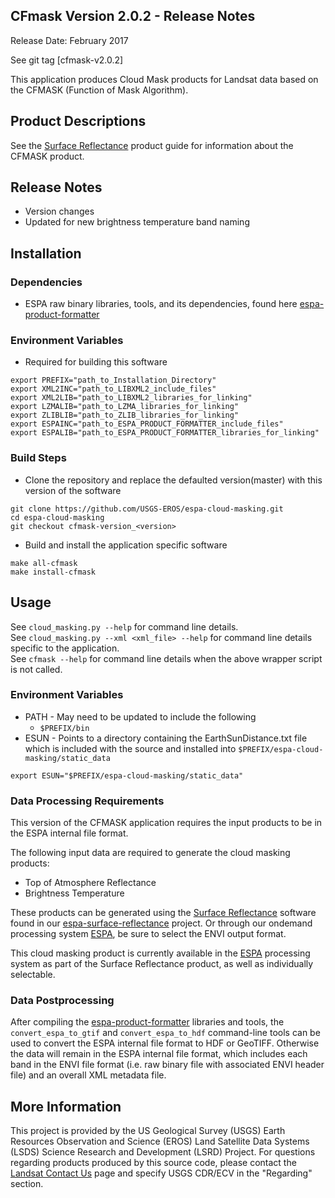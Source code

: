 ## CFmask Version 2.0.2 - Release Notes

Release Date: February 2017

See git tag [cfmask-v2.0.2]

This application produces Cloud Mask products for Landsat data based on the
CFMASK (Function of Mask Algorithm).

## Product Descriptions
See the [Surface Reflectance](http://landsat.usgs.gov/CDR_LSR.php) product guide for information about the CFMASK product.

## Release Notes
- Version changes
- Updated for new brightness temperature band naming

## Installation

### Dependencies
- ESPA raw binary libraries, tools, and its dependencies, found here [espa-product-formatter](https://github.com/USGS-EROS/espa-product-formatter)

### Environment Variables
- Required for building this software
```
export PREFIX="path_to_Installation_Directory"
export XML2INC="path_to_LIBXML2_include_files"
export XML2LIB="path_to_LIBXML2_libraries_for_linking"
export LZMALIB="path_to_LZMA_libraries_for_linking"
export ZLIBLIB="path_to_ZLIB_libraries_for_linking"
export ESPAINC="path_to_ESPA_PRODUCT_FORMATTER_include_files"
export ESPALIB="path_to_ESPA_PRODUCT_FORMATTER_libraries_for_linking"

```

### Build Steps
- Clone the repository and replace the defaulted version(master) with this
  version of the software
```
git clone https://github.com/USGS-EROS/espa-cloud-masking.git
cd espa-cloud-masking
git checkout cfmask-version_<version>
```
- Build and install the application specific software
```
make all-cfmask
make install-cfmask
```

## Usage
See `cloud_masking.py --help` for command line details.<br>
See `cloud_masking.py --xml <xml_file> --help` for command line details specific to the application.<br>
See `cfmask --help` for command line details when the above wrapper script is not called.

### Environment Variables
- PATH - May need to be updated to include the following
  - `$PREFIX/bin`
- ESUN - Points to a directory containing the EarthSunDistance.txt file which is included with the source and installed into `$PREFIX/espa-cloud-masking/static_data`
```
export ESUN="$PREFIX/espa-cloud-masking/static_data"
```

### Data Processing Requirements
This version of the CFMASK application requires the input products to be in the ESPA internal file format.

The following input data are required to generate the cloud masking products:
- Top of Atmosphere Reflectance
- Brightness Temperature

These products can be generated using the [Surface Reflectance](https://github.com/USGS-EROS/espa-surface-reflectance) software found in our [espa-surface-reflectance](https://github.com/USGS-EROS/espa-surface-reflectance) project.  Or through our ondemand processing system [ESPA](https://espa.cr.usgs.gov), be sure to select the ENVI output format.

This cloud masking product is currently available in the [ESPA](https://espa.cr.usgs.gov) processing system as part of the Surface Reflectance product, as well as individually selectable.

### Data Postprocessing
After compiling the [espa-product-formatter](https://github.com/USGS-EROS/espa-product-formatter) libraries and tools, the `convert_espa_to_gtif` and `convert_espa_to_hdf` command-line tools can be used to convert the ESPA internal file format to HDF or GeoTIFF.  Otherwise the data will remain in the ESPA internal file format, which includes each band in the ENVI file format (i.e. raw binary file with associated ENVI header file) and an overall XML metadata file.

## More Information
This project is provided by the US Geological Survey (USGS) Earth Resources
Observation and Science (EROS) Land Satellite Data Systems (LSDS) Science
Research and Development (LSRD) Project. For questions regarding products
produced by this source code, please contact the
[Landsat Contact Us](https://landsat.usgs.gov/contactus.php) page and
specify USGS CDR/ECV in the "Regarding" section.
